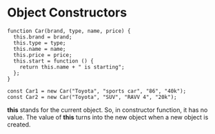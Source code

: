 # Object Constructors

```
function Car(brand, type, name, price) {
  this.brand = brand;
  this.type = type;
  this.name = name;
  this.price = price;
  this.start = function () {
    return this.name + " is starting";
  };
}

const Car1 = new Car("Toyota", "sports car", "86", "40k");
const Car2 = new Car("Toyota", "SUV", "RAVV 4", "20k");
```

**this** stands for the current object. So, in constructor function, it has no value.
The value of **this** turns into the new object when a new object is created.
